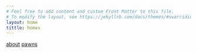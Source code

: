 ```yaml
---
# Feel free to add content and custom Front Matter to this file.
# To modify the layout, see https://jekyllrb.com/docs/themes/#overriding-theme-defaults
layout: home
tittle: homes
---
```


[about](/igorsta.hithub.io/about/)
[pawns](/igorsta.hithub.io/pawns/)